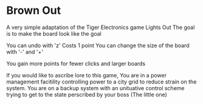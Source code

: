 # Brown Out

A very simple adaptation of the Tiger Electronics game Lights Out
The goal is to make the board look like the goal

You can undo with 'z' Costs 1 point
You can change the size of the board with '-' and '+'

You gain more points for fewer clicks and larger boards

If you would like to ascribe lore to this game,
You are in a power management facitility controlling power to a city grid to reduce strain on the system.
You are on a backup system with an unituative control scheme trying to get to the state perscribed by your boss (The little one)
